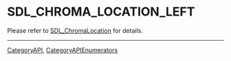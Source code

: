 # SDL_CHROMA_LOCATION_LEFT

Please refer to [SDL_ChromaLocation](SDL_ChromaLocation) for details.

----
[CategoryAPI](CategoryAPI), [CategoryAPIEnumerators](CategoryAPIEnumerators)

